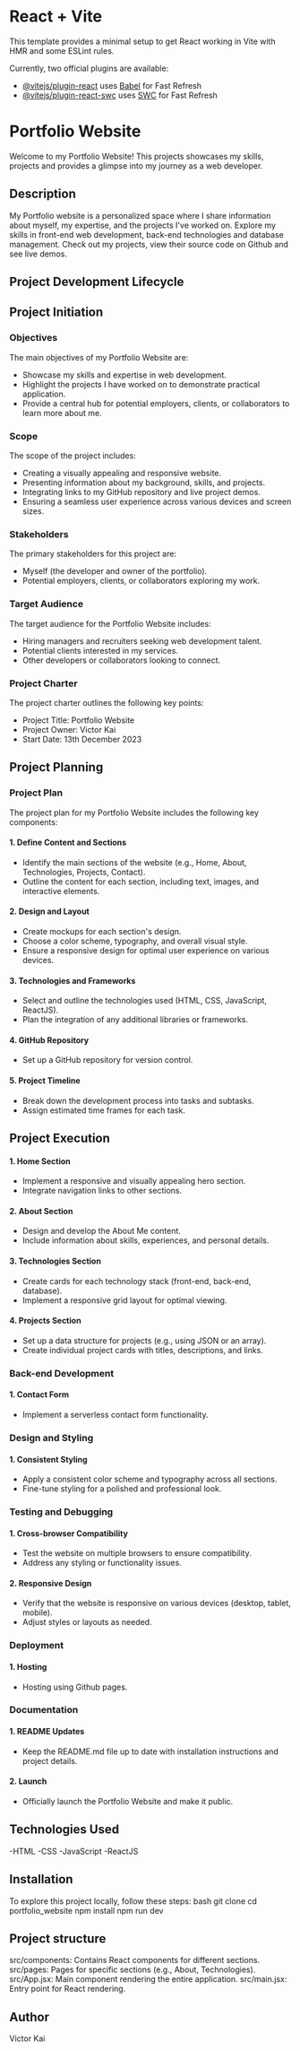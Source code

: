 # React + Vite

This template provides a minimal setup to get React working in Vite with HMR and some ESLint rules.

Currently, two official plugins are available:

- [@vitejs/plugin-react](https://github.com/vitejs/vite-plugin-react/blob/main/packages/plugin-react/README.md) uses [Babel](https://babeljs.io/) for Fast Refresh
- [@vitejs/plugin-react-swc](https://github.com/vitejs/vite-plugin-react-swc) uses [SWC](https://swc.rs/) for Fast Refresh

# Portfolio Website

Welcome to my Portfolio Website! This projects showcases my skills, projects and provides a glimpse into my journey as a web developer.

## Description

My Portfolio website is a personalized space where I share information about myself, my expertise, and the projects I've worked on. Explore my skills in front-end web development, back-end technologies and database management. Check out my projects, view their source code on Github and see live demos.

## Project Development Lifecycle

## Project Initiation

### Objectives

The main objectives of my Portfolio Website are:

- Showcase my skills and expertise in web development.
- Highlight the projects I have worked on to demonstrate practical application.
- Provide a central hub for potential employers, clients, or collaborators to learn more about me.

### Scope

The scope of the project includes:

- Creating a visually appealing and responsive website.
- Presenting information about my background, skills, and projects.
- Integrating links to my GitHub repository and live project demos.
- Ensuring a seamless user experience across various devices and screen sizes.

### Stakeholders

The primary stakeholders for this project are:

- Myself (the developer and owner of the portfolio).
- Potential employers, clients, or collaborators exploring my work.

### Target Audience

The target audience for the Portfolio Website includes:

- Hiring managers and recruiters seeking web development talent.
- Potential clients interested in my services.
- Other developers or collaborators looking to connect.

### Project Charter

The project charter outlines the following key points:

- Project Title: Portfolio Website
- Project Owner: Victor Kai
- Start Date: 13th December 2023

## Project Planning

### Project Plan

The project plan for my Portfolio Website includes the following key components:

#### 1. Define Content and Sections

- Identify the main sections of the website (e.g., Home, About, Technologies, Projects, Contact).
- Outline the content for each section, including text, images, and interactive elements.

#### 2. Design and Layout

- Create mockups for each section's design.
- Choose a color scheme, typography, and overall visual style.
- Ensure a responsive design for optimal user experience on various devices.

#### 3. Technologies and Frameworks

- Select and outline the technologies used (HTML, CSS, JavaScript, ReactJS).
- Plan the integration of any additional libraries or frameworks.

#### 4. GitHub Repository

- Set up a GitHub repository for version control.

#### 5. Project Timeline

- Break down the development process into tasks and subtasks.
- Assign estimated time frames for each task.

## Project Execution

#### 1. Home Section

- Implement a responsive and visually appealing hero section.
- Integrate navigation links to other sections.

#### 2. About Section

- Design and develop the About Me content.
- Include information about skills, experiences, and personal details.

#### 3. Technologies Section

- Create cards for each technology stack (front-end, back-end, database).
- Implement a responsive grid layout for optimal viewing.

#### 4. Projects Section

- Set up a data structure for projects (e.g., using JSON or an array).
- Create individual project cards with titles, descriptions, and links.

### Back-end Development

#### 1. Contact Form

- Implement a serverless contact form functionality.

### Design and Styling

#### 1. Consistent Styling

- Apply a consistent color scheme and typography across all sections.
- Fine-tune styling for a polished and professional look.

### Testing and Debugging

#### 1. Cross-browser Compatibility

- Test the website on multiple browsers to ensure compatibility.
- Address any styling or functionality issues.

#### 2. Responsive Design

- Verify that the website is responsive on various devices (desktop, tablet, mobile).
- Adjust styles or layouts as needed.

### Deployment

#### 1. Hosting

- Hosting using Github pages.

### Documentation

#### 1. README Updates

- Keep the README.md file up to date with installation instructions and project details.

#### 2. Launch

- Officially launch the Portfolio Website and make it public.

## Technologies Used

-HTML
-CSS
-JavaScript
-ReactJS

## Installation

To explore this project locally, follow these steps:
bash
git clone
cd portfolio_website
npm install
npm run dev

## Project structure

src/components: Contains React components for different sections.
src/pages: Pages for specific sections (e.g., About, Technologies).
src/App.jsx: Main component rendering the entire application.
src/main.jsx: Entry point for React rendering.

## Author

Victor Kai
